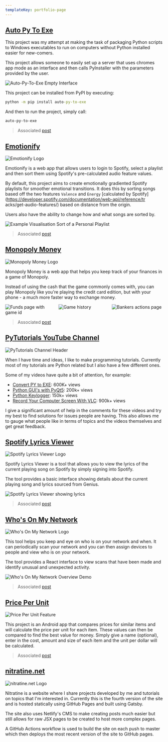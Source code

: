 ```yaml
---
templateKey: portfolio-page
---
```


<div class="snippet">

## [Auto Py To Exe](https://github.com/brentvollebregt/auto-py-to-exe)

This project was my attempt at making the task of packaging Python scripts to Windows executables to run on computers without Python installed easier for new-comers.

This project allows someone to easily set up a server that uses chromes app mode as an interface and then calls PyInstaller with the parameters provided by the user.

![Auto-Py-To-Exe Empty Interface](../blog/post/auto-py-to-exe/feature.png)

This project can be installed from PyPI by executing:

```cmd
python -m pip install auto-py-to-exe
```

And then to run the project, simply call:

```cmd
auto-py-to-exe
```

> Associated [post](/blog/post/auto-py-to-exe/)

</div>
<div class="snippet">

## [Emotionify](https://emotionify.nitratine.net/)

![Emotionify Logo](../blog/post/emotionify/emotionify-banner.png)

Emotionify is a web app that allows users to login to Spotify,
select a playlist and then sort them using Spotify's pre-calculated audio
feature values.

By default, this project aims to create emotionally gradiented
Spotify playlists for smoother emotional transitions. It does this by
sorting songs based off the two features `Valence` and `Energy`
[calculated by Spotify](https://developer.spotify.com/documentation/web-api/reference/tr
acks/get-audio-features/) based on distance from the origin.

Users also have the ability to change how and what songs are sorted
by.

![Example Visualisation Sort of a Personal Playlist](../blog/post/emotionify/emotionify-sort-comparison.png)

> Associated [post](/blog/post/emotionify/)

</div>
<div class="snippet">

## [Monopoly Money](https://monopoly-money.nitratine.net/)

![Monopoly Money Logo](../blog/post/monopoly-money/banner.png)

Monopoly Money is a web app that helps you keep track of your
finances in a game of Monopoly.

Instead of using the cash that the game commonly comes with, you can
play Monopoly like you're playing the credit card edition, but with your
phone - a much more faster way to exchange money.

<div style="display: grid; grid-template-columns: repeat(3, 1fr); grid-gap: 6px;">
    <div><img src="../blog/post/monopoly-money/screenshot-1.png" alt="Funds page with game id"></div>
    <div><img src="../blog/post/monopoly-money/screenshot-3.png" alt="Game history"></div>
    <div><img src="../blog/post/monopoly-money/screenshot-4.png" alt="Bankers actions page"></div>
</div>

> Associated [post](/blog/post/monopoly-money/)

</div>
<div class="snippet">

## [PyTutorials YouTube Channel](https://www.youtube.com/PyTutorials)

![PyTutorials Channel Header](PyTutorials-channel-header.jpg)

When I have time and ideas, I like to make programming tutorials.
Currently most of my tutorials are Python related but I also have a few
different ones.

Some of my videos have quite a bit of attention, for example:

- [Convert PY to EXE](https://youtu.be/lOIJIk_maO4): 600K+ views
- [Python GUI's with PyQt5](https://youtu.be/ksW59gYEl6Q): 200k+
  views
- [Python Keylogger](https://youtu.be/x8GbWt56TlY): 150k+ views
- [Record Your Computer Screen With
  VLC](https://youtu.be/H-6gxvBBEiw): 900k+ views

I give a significant amount of help in the comments for these videos
and try my best to find solutions for issues people are having. This also
allows me to gauge what people like in terms of topics and the videos
themselves and get great feedback.

</div>
<div class="snippet">

## [Spotify Lyrics Viewer](https://spotify-lyrics-viewer.nitratine.net/)

![Spotify Lyrics Viewer Logo](../blog/post/spotify-lyrics-viewer/spotify-lyrics-viewer-banner.png)

Spotify Lyrics Viewer is a tool that allows you to view the lyrics
of the current playing song on Spotify by simply signing into Spotify.

The tool provides a basic interface showing details about the
current playing song and lyrics sourced from Genius.

![Spotify Lyrics Viewer showing lyrics](../blog/post/spotify-lyrics-viewer/sample.png)

> Associated
> [post](blog/post/spotify-lyrics-viewer/)

</div>
<div class="snippet">

## [Who's On My Network](https://github.com/brentvollebregt/whos-on-my-network)

![Who's On My Network Logo](../blog/post/whos-on-my-network/whos-on-my-network-logo.png)

This tool helps you keep and eye on who is on your network and when.
It can periodically scan your network and you can then assign devices to
people and view who is on your network.

The tool provides a React interface to view scans that have been
made and identify unusual and unexpected activity.

![Who's On My Network Overview Demo](../blog/post/whos-on-my-network/overview-screenshot.png)

> Associated [post](/blog/post/whos-on-my-network/)

</div>
<div class="snippet">

## [Price Per Unit](https://github.com/brentvollebregt/price-per-unit)

![Price Per Unit Feature](../blog/post/price-per-unit/FeatureGraphic.jpg)

This project is an Android app that compares prices for similar items and will calculate the price per unit for each item. These values can then be compared to find the best value for money. Simply give a name (optional), enter in the cost, amount and size of each item and the unit per dollar will be calculated.

> Associated [post](/blog/post/price-per-unit/)

</div>
<div class="snippet">

## [nitratine.net](https://nitratine.net/)

![nitratine.net Logo](/assets/logo.png)

Nitratine is a website where I share projects developed by me and
tutorials on topics that I'm interested in. Currently this is the fourth
version of the site and is hosted statically using GitHub Pages and built
using Gatsby.

The site also uses Netlify's CMS to make creating posts much easier but still
allows for raw JSX pages to be created to host more complex pages.

A GitHub Actions workflow is used to build the site on each push to master which
then deploys the most recent version of the site to GitHub pages.

</div>
